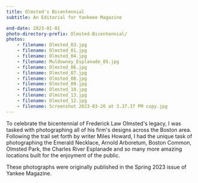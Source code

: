 ```yaml
---
title: Olmsted's Bicentennial
subtitle: An Editorial for Yankeee Magazine

end-date: 2023-01-01
photo-directory-prefix: Olmsted-Bicentennial/
photos:
    - filename: Olmsted_03.jpg
    - filename: Olmsted_01.jpg
    - filename: Olmsted_04.jpg
    - filename: Muldowney_Esplanade_05.jpg
    - filename: Olmsted_06.jpg
    - filename: Olmsted_07.jpg
    - filename: Olmsted_08.jpg
    - filename: Olmsted_09.jpg
    - filename: Olmsted_10.jpg
    - filename: Olmsted_13.jpg
    - filename: Olmsted_12.jpg
    - filename: Screenshot 2023-03-26 at 3.37.37 PM copy.jpg
---
```


To celebrate the bicentennial of Frederick Law Olmsted's legacy, I was tasked with photographing all of his firm's designs across the Boston area. Following the trail set forth by writer Miles Howard, I had the unique task of photographing the Emerald Necklace, Arnold Arboretum, Boston Common, Olmsted Park, the Charles River Esplanade and so many more amazing locations built for the enjoyment of the public. 

These photographs were originally published in the Spring 2023 issue of Yankee Magazine. 
